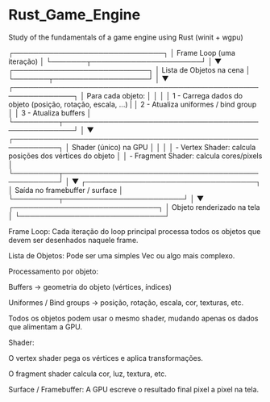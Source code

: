 # Rust_Game_Engine
Study of the fundamentals of a game engine using Rust (winit + wgpu)

┌──────────────────────────────┐
│   Frame Loop (uma iteração)  │
└───────┬──────────────────────┘
        │
        ▼
┌───────────────────────────┐
│  Lista de Objetos na cena │
└───────┬───────────────────┘
        │
        ▼
┌──────────────────────────────────────────────────────────────┐
│ Para cada objeto:                                            │
│                                                              │
│ 1 - Carrega dados do objeto (posição, rotação, escala, ...)  | 
│ 2 - Atualiza uniformes / bind group                          │
│ 3 - Atualiza buffers                                         │
└─────────┬────────────────────────────────────────────────────┘
          │
          ▼
┌───────────────────────────────────────────────────────────┐
│ Shader (único) na GPU                                     │
│                                                           │
│ - Vertex Shader: calcula posições dos vértices do objeto  │
│ - Fragment Shader: calcula cores/pixels                   │
└─────────┬─────────────────────────────────────────────────┘
          │
          ▼
┌──────────────────────────────────┐
│ Saída no framebuffer / surface   │
└─────────┬────────────────────────┘
          │
          ▼
┌─────────────────────────────┐
│ Objeto renderizado na tela  │
└─────────────────────────────┘

Frame Loop:
Cada iteração do loop principal processa todos os objetos que devem ser desenhados naquele frame.

Lista de Objetos:
Pode ser uma simples Vec<GameObject> ou algo mais complexo.

Processamento por objeto:

Buffers → geometria do objeto (vértices, índices)

Uniformes / Bind groups → posição, rotação, escala, cor, texturas, etc.

Todos os objetos podem usar o mesmo shader, mudando apenas os dados que alimentam a GPU.

Shader:

O vertex shader pega os vértices e aplica transformações.

O fragment shader calcula cor, luz, textura, etc.

Surface / Framebuffer:
A GPU escreve o resultado final pixel a pixel na tela.
